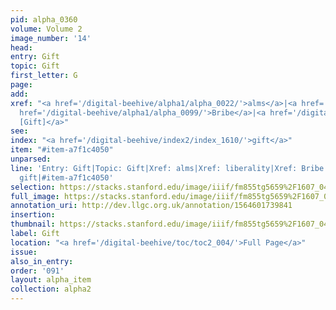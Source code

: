 ```yaml
---
pid: alpha_0360
volume: Volume 2
image_number: '14'
head: 
entry: Gift
topic: Gift
first_letter: G
page: 
add: 
xref: "<a href='/digital-beehive/alpha1/alpha_0022/'>alms</a>|<a href='/digital-beehive/alpha3/alpha_0532/'>liberality</a>|<a
  href='/digital-beehive/alpha1/alpha_0099/'>Bribe</a>|<a href='/digital-beehive/num3/num_0636'>506
  [Gift]</a>"
see: 
index: "<a href='/digital-beehive/index2/index_1610/'>gift</a>"
item: "#item-a7f1c4050"
unparsed: 
line: 'Entry: Gift|Topic: Gift|Xref: alms|Xref: liberality|Xref: Bribe|Xref: 506 [Gift]|Index:
  gift|#item-a7f1c4050'
selection: https://stacks.stanford.edu/image/iiif/fm855tg5659%2F1607_0481/742,1943,3037,517/full/0/default.jpg
full_image: https://stacks.stanford.edu/image/iiif/fm855tg5659%2F1607_0481/full/full/0/default.jpg
annotation_uri: http://dev.llgc.org.uk/annotation/1564601739841
insertion: 
thumbnail: https://stacks.stanford.edu/image/iiif/fm855tg5659%2F1607_0481/742,1943,600,180/250,/0/default.jpg
label: Gift
location: "<a href='/digital-beehive/toc/toc2_004/'>Full Page</a>"
issue: 
also_in_entry: 
order: '091'
layout: alpha_item
collection: alpha2
---
```

